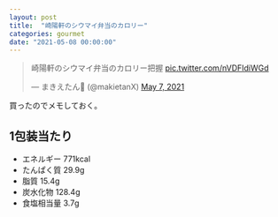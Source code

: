 ```yaml
---
layout: post
title:  "崎陽軒のシウマイ弁当のカロリー"
categories: gourmet
date: "2021-05-08 00:00:00"
---
```


<blockquote class="twitter-tweet tw-align-center"><p lang="ja" dir="ltr">崎陽軒のシウマイ弁当のカロリー把握 <a href="https://t.co/nVDFIdiWGd">pic.twitter.com/nVDFIdiWGd</a></p>&mdash; まきえたん🥦 (@makietanX) <a href="https://twitter.com/makietanX/status/1390509597727674368?ref_src=twsrc%5Etfw">May 7, 2021</a></blockquote> <script async src="https://platform.twitter.com/widgets.js" charset="utf-8"></script>

買ったのでメモしておく。

## 1包装当たり
- エネルギー 771kcal
- たんぱく質 29.9g
- 脂質 15.4g
- 炭水化物 128.4g
- 食塩相当量 3.7g
